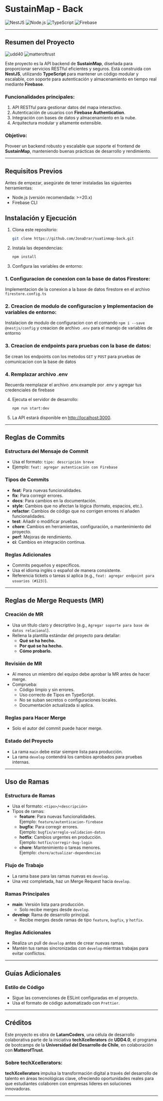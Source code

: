 # SustainMap - Back

![NestJS](https://img.shields.io/badge/NestJS-v9.0.0-red?logo=nestjs)
![Node.js](https://img.shields.io/badge/Node.js-v20.0.0-green?logo=node.js)
![TypeScript](https://img.shields.io/badge/TypeScript-v5.1.6-blue?logo=typescript)
![Firebase](https://img.shields.io/badge/Firebase-v11.0.0-orange?logo=firebase)

---


## **Resumen del Proyecto**

![udd40](https://bootcampvirtual.udd.cl/assets/img/logo4.png)
![matteroftrust](https://matteroftrust.org/wp-content/uploads/2019/01/mot_website_logo_small.png)

Este proyecto es la API backend de **SustainMap**, diseñada para proporcionar servicios RESTful eficientes y seguros. Está construida con **NestJS**, utilizando **TypeScript** para mantener un código modular y escalable, con soporte para autenticación y almacenamiento en tiempo real mediante **Firebase**.


### Funcionalidades principales:
1. API RESTful para gestionar datos del mapa interactivo.
2. Autenticación de usuarios con **Firebase Authentication**.
3. Integración con bases de datos y almacenamiento en la nube.
4. Arquitectura modular y altamente extensible.

### Objetivo:
Proveer un backend robusto y escalable que soporte el frontend de **SustainMap**, manteniendo buenas prácticas de desarrollo y rendimiento.

---
## **Requisitos Previos**

Antes de empezar, asegúrate de tener instaladas las siguientes herramientas:
- Node.js (versión recomendada: >=20.x)
- Firebase CLI

## **Instalación y Ejecución**

1. Clona este repositorio:
   ```bash
   git clone https://github.com/JonaDrar/suatinmap-back.git
   ```

2. Instala las dependencias:
   ```bash
   npm install
   ```

3. Configura las variables de entorno:
   
### 1. Configuracion de conexion con la base de datos Firestore:

Implementacion de la conexion a la base de datos firestore en el archivo `firestore.config.ts`

### 2. Creacion de modulo de configuracion y Implementacion de variables de entorno:

Instalacion de modulo de configuracion con el comando `npm i --save @nestjs/config` y creacion de archivo `.env` para el manejo de variables de entorno


### 3. Creacion de endpoints para pruebas con la base de datos:

Se crean los endpoints con los metodos `GET` y `POST` para pruebas de comunicacion con la base de datos 

### 4. Remplazar archivo .env

Recuerda reemplazar el archivo .env.example por .env y agregar tus credenciales de firebase




4. Ejecuta el servidor de desarrollo:
   ```bash
   npm run start:dev
   ```

5. La API estará disponible en [http://localhost:3000](http://localhost:3000).

---

## **Reglas de Commits**

### Estructura del Mensaje de Commit
- Usa el formato: `tipo: descripción breve`
- Ejemplo: `feat: agregar autenticación con Firebase`

### Tipos de Commits
- **feat**: Para nuevas funcionalidades.
- **fix**: Para corregir errores.
- **docs**: Para cambios en la documentación.
- **style**: Cambios que no afectan la lógica (formato, espacios, etc.).
- **refactor**: Cambios de código que no corrigen errores ni añaden funcionalidades.
- **test**: Añadir o modificar pruebas.
- **chore**: Cambios en herramientas, configuración, o mantenimiento del proyecto.
- **perf**: Mejoras de rendimiento.
- **ci**: Cambios en integración continua.

### Reglas Adicionales
- Commits pequeños y específicos.
- Usa el idioma inglés o español de manera consistente.
- Referencia tickets o tareas si aplica (e.g., `feat: agregar endpoint para usuarios (#123)`).

---


## **Reglas de Merge Requests (MR)**

### Creación de MR
- Usa un título claro y descriptivo (e.g., `Agregar soporte para base de datos relacional`).
- Rellena la plantilla estándar del proyecto para detallar:
  - **Qué se ha hecho.**
  - **Por qué se ha hecho.**
  - **Cómo probarlo.**

### Revisión de MR
- Al menos un miembro del equipo debe aprobar la MR antes de hacer merge.
- Comprueba:
  - Código limpio y sin errores.
  - Uso correcto de Tipos en TypeScript.
  - No se suban secretos o configuraciones locales.
  - Documentación actualizada si aplica.

### Reglas para Hacer Merge
- Solo el autor del commit puede hacer merge.

### Estado del Proyecto
- La rama `main` debe estar siempre lista para producción.
- La rama `develop` contendrá los cambios aprobados para pruebas internas.

---


## **Uso de Ramas**

### Estructura de Ramas
- Usa el formato: `<tipo>/<descripción>`
- Tipos de ramas:
  - **feature**: Para nuevas funcionalidades.  
    Ejemplo: `feature/autenticacion-firebase`
  - **bugfix**: Para corregir errores.  
    Ejemplo: `bugfix/arreglo-validacion-datos`
  - **hotfix**: Cambios urgentes en producción.  
    Ejemplo: `hotfix/corregir-bug-login`
  - **chore**: Mantenimiento o tareas menores.  
    Ejemplo: `chore/actualizar-dependencias`

### Flujo de Trabajo
- La rama base para las ramas nuevas es `develop`.
- Una vez completada, haz un Merge Request hacia `develop`.

### Ramas Principales
- **main**: Versión lista para producción.  
  - Solo recibe merges desde `develop`.
- **develop**: Rama de desarrollo principal.  
  - Recibe merges desde ramas de tipo `feature`, `bugfix`, y `hotfix`.

### Reglas Adicionales
- Realiza un pull de `develop` antes de crear nuevas ramas.
- Mantén tus ramas sincronizadas con `develop` mientras trabajas para evitar conflictos.

---


## **Guías Adicionales**

### Estilo de Código
- Sigue las convenciones de ESLint configuradas en el proyecto.
- Usa el formato de código automatizado con `Prettier`.

---


## **Créditos**

Este proyecto es obra de **LatamCoders**, una célula de desarrollo colaborativa parte de la iniciativa **techXcellerators** de **UDD4.0**, el programa de bootcamps de la **Universidad del Desarrollo de Chile**, en colaboración con **MatterofTrust**.

### Sobre **techXcellerators**:
**techXcellerators** impulsa la transformación digital a través del desarrollo de talento en áreas tecnológicas clave, ofreciendo oportunidades reales para que estudiantes colaboren con empresas líderes en soluciones innovadoras.

---
